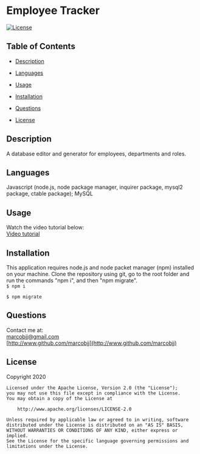 
# Employee Tracker



[![License](https://img.shields.io/badge/License-Apache%202.0-blue.svg)](https://opensource.org/licenses/Apache-2.0)

## Table of Contents


 
* [Description](#description)  

* [Languages](#languages) 
 
* [Usage](#usage)  
 
* [Installation](#installation)  
 
* [Questions](#questions)  
 
* [License](#license)  
  


## Description


A database editor and generator for employees, departments and roles.  


## Languages


Javascript (node.js, node package manager, inquirer package, mysql2 package, ctable package);
MySQL


## Usage


Watch the video tutorial below:  
[Video tutorial](https://www.youtube.com/watch?v=PgNa4i3fbeY)  


## Installation


This application requires node.js and node packet manager (npm) installed on your machine. Clone the repository using git, go to the root folder and run the commands "npm i", and then "npm migrate".  
 ``` $ npm i  ```   
 
  ```$ npm migrate ```   

## Questions


Contact me at:  
[marcobjj@gmail.com](mailto:marcobjj@gmail.com)  
[http://www.github.com/marcobjj](http://www.github.com/marcobjj)  

## License


Copyright 2020

    Licensed under the Apache License, Version 2.0 (the "License");
    you may not use this file except in compliance with the License.
    You may obtain a copy of the License at
    
        http://www.apache.org/licenses/LICENSE-2.0
    
    Unless required by applicable law or agreed to in writing, software
    distributed under the License is distributed on an "AS IS" BASIS,
    WITHOUT WARRANTIES OR CONDITIONS OF ANY KIND, either express or implied.
    See the License for the specific language governing permissions and
    limitations under the License.

